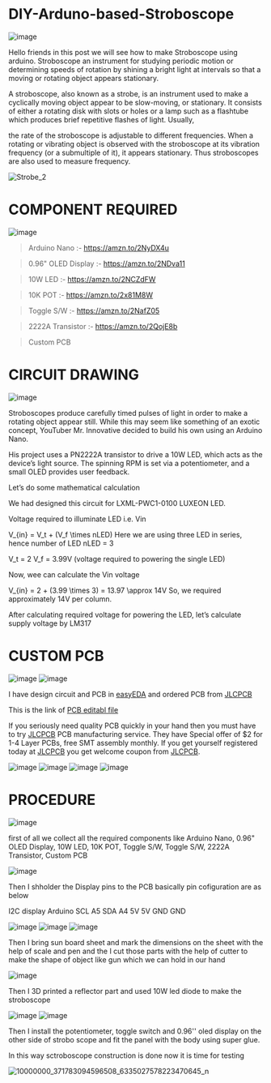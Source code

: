 # DIY-Arduno-based-Stroboscope

![image](https://user-images.githubusercontent.com/19898602/145040969-2d15bcf9-3bef-4045-8acd-17edc7089ab6.png)

Hello friends in this post we will see how to make Stroboscope using arduino.
Stroboscope an instrument for studying periodic motion or determining speeds of rotation by shining a bright light at intervals so that a moving or rotating object appears stationary.

A stroboscope, also known as a strobe, is an instrument used to make a cyclically moving object appear to be slow-moving, or stationary. It consists of either a rotating disk with slots or holes or a lamp such as a flashtube which produces brief repetitive flashes of light. Usually, 

the rate of the stroboscope is adjustable to different frequencies. When a rotating or vibrating object is observed with the stroboscope at its vibration frequency (or a submultiple of it), it appears stationary. Thus stroboscopes are also used to measure frequency.


![Strobe_2](https://user-images.githubusercontent.com/19898602/145041154-8db9d77a-5061-48f4-afe3-a47376fcd684.gif)


# COMPONENT REQUIRED 

![image](https://user-images.githubusercontent.com/19898602/145041591-7ab87c80-f4d2-455c-afd9-eb5466c76272.png)


> Arduino Nano :-  https://amzn.to/2NyDX4u

> 0.96" OLED Display :- https://amzn.to/2NDva11

> 10W LED :- https://amzn.to/2NCZdFW

> 10K POT :- https://amzn.to/2x81M8W

> Toggle S/W :- https://amzn.to/2NafZ05

> 2222A Transistor :- https://amzn.to/2QojE8b

> Custom PCB


# CIRCUIT DRAWING

![image](https://user-images.githubusercontent.com/19898602/145041996-145caf7c-a0f4-4c8e-83ac-9025ee22673a.png)


Stroboscopes produce carefully timed pulses of light in order to make a rotating object appear still. While this may seem like something of an exotic concept, YouTuber Mr. Innovative decided to build his own using an Arduino Nano.

His project uses a PN2222A transistor to drive a 10W LED, which acts as the device’s light source. The spinning RPM is set via a potentiometer, and a small OLED provides user feedback.

Let’s do some mathematical calculation

We had designed this circuit for LXML-PWC1-0100 LUXEON LED.

Voltage required to illuminate LED i.e. Vin

V_{in} = V_t + (V_f \times nLED)
Here we are using three LED in series, hence number of LED nLED = 3

V_t = 2
V_f = 3.99V (voltage required to powering the single LED)

Now, wee can calculate the Vin voltage

V_{in} = 2 + (3.99 \times 3) = 13.97 \approx 14V
So, we required approximately 14V per column.

After calculating required voltage for powering the LED, let’s calculate supply voltage by LM317

# CUSTOM PCB



![image](https://user-images.githubusercontent.com/19898602/145042790-b83b088f-418e-4b80-a4d1-db8233d55d57.png)
![image](https://user-images.githubusercontent.com/19898602/145042732-142f6179-cced-4419-ab40-a6e7b124ccf6.png)

I have design circuit and PCB in [easyEDA](https://easyeda.com/) and ordered PCB from [JLCPCB](https://jlcpcb.com/IAT )

This is the link of [PCB editabl file](https://oshwlab.com/sharmaz747/multipurpose-pcb)

If you seriously need quality PCB quickly in your hand then you must have to try [JLCPCB](https://jlcpcb.com/IAT ) PCB manufacturing service.
They have Special offer of $2 for 1-4 Layer PCBs, free SMT assembly monthly.
If you get yourself registered today at [JLCPCB](https://jlcpcb.com/IAT ) you get welcome coupon from [JLCPCB](https://jlcpcb.com/IAT ).

![image](https://user-images.githubusercontent.com/19898602/145043499-ef9f87fd-7355-41e1-b811-59b64a4cef46.png)
![image](https://user-images.githubusercontent.com/19898602/145043605-a9708bfb-ba64-4234-b2ec-5d8b5461a43d.png)
![image](https://user-images.githubusercontent.com/19898602/145043637-ae2f2185-af05-4e3c-ba3a-83f2710453e0.png)
![image](https://user-images.githubusercontent.com/19898602/145044301-88f74079-4bf7-4cce-9180-350d46890838.png)

# PROCEDURE

![image](https://user-images.githubusercontent.com/19898602/145044419-b0626b6f-2c89-4e4b-9dff-80e843f7356c.png)

first of all we collect all the required components like Arduino Nano, 0.96" OLED Display, 10W LED, 10K POT, Toggle S/W, Toggle S/W, 2222A Transistor, Custom PCB
 

 
![image](https://user-images.githubusercontent.com/19898602/145044699-a0c9349d-d1d6-45a3-a32d-303be3b768f7.png)

Then I shholder the Display pins to the PCB
basically pin cofiguration are as below

I2C display             Arduino
    SCL                   A5
    SDA                   A4
    5V                    5V
    GND                   GND
    
    
   
 ![image](https://user-images.githubusercontent.com/19898602/145045082-ee4cfe92-0653-4d8b-bfe4-bdeaa48721ee.png)
![image](https://user-images.githubusercontent.com/19898602/145045143-516386d6-43af-41e5-a601-db550155900c.png)
![image](https://user-images.githubusercontent.com/19898602/145045215-f085d65e-a6f3-4642-9e46-ca31cb0f9df2.png)

Then I bring sun board sheet and mark the dimensions on the sheet with the help of scale and pen
and the I cut those parts with the help of cutter to make the shape of object like gun which we can hold in our hand


![image](https://user-images.githubusercontent.com/19898602/145045537-320f997b-fa37-4ffe-88d8-c7b36c5639b6.png)

Then I 3D printed a reflector part and used 10W led diode to make the stroboscope 

![image](https://user-images.githubusercontent.com/19898602/145045949-8e8cdc96-a2ed-4bc1-87ef-6d9c1aaf3899.png)
![image](https://user-images.githubusercontent.com/19898602/145045992-e482d351-df62-44b6-a060-3682a3faf95f.png)


Then I install the potentiometer, toggle switch and 0.96'' oled display on the other side of strobo scope and 
fit the panel with the body using super glue. 

In this way sctroboscope construction is done now it is time for testing 

![10000000_371783094596508_6335027578223470645_n](https://user-images.githubusercontent.com/19898602/145046692-c8939218-628c-4bd2-be4e-06329e28fdb8.gif)



